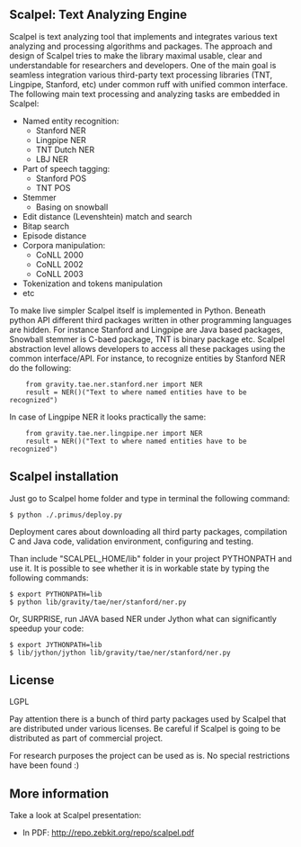 ## Scalpel: Text Analyzing Engine 

Scalpel is text analyzing tool that implements and integrates various text analyzing and processing algorithms and packages. 
The approach and design of Scalpel tries to make the library maximal usable, clear and understandable for researchers and developers. 
One of the main goal is seamless integration various third-party text processing libraries (TNT, Lingpipe, Stanford, etc) under
common ruff with unified common interface. The following main text processing and analyzing tasks are embedded in Scalpel:
  * Named entity recognition:
    * Stanford NER
    * Lingpipe NER
    * TNT Dutch NER
    * LBJ NER
  * Part of speech tagging:
    * Stanford POS
    * TNT POS
  * Stemmer 
    * Basing on snowball 
  * Edit distance (Levenshtein) match and search 
  * Bitap search 
  * Episode distance 
  * Corpora manipulation:
     * CoNLL 2000
     * CoNLL 2002
     * CoNLL 2003
  * Tokenization and tokens manipulation
  * etc

To make live simpler Scalpel itself is implemented in Python. Beneath python API different third packages 
written in other programming languages are hidden. For instance Stanford and Lingpipe are Java based packages,
Snowball stemmer is C-baed package, TNT is binary package etc. Scalpel abstraction level allows developers
to access all these packages using the common interface/API. For instance, to recognize
entities by Stanford NER do the following:
 
		from gravity.tae.ner.stanford.ner import NER
		result = NER()("Text to where named entities have to be recognized")

In case of Lingpipe NER it looks practically the same:

		from gravity.tae.ner.lingpipe.ner import NER
		result = NER()("Text to where named entities have to be recognized")


## Scalpel installation

Just go to Scalpel home folder and type in terminal the following command:

	$ python ./.primus/deploy.py

Deployment cares about downloading all third party packages, compilation C and Java code, 
validation environment, configuring and testing. 

Than include "SCALPEL_HOME/lib" folder in your project PYTHONPATH and use it. It is possible
to see whether it is in workable state by typing the following commands:

    $ export PYTHONPATH=lib
    $ python lib/gravity/tae/ner/stanford/ner.py

Or, SURPRISE, run JAVA based NER under Jython what can significantly speedup your code:
	
	$ export JYTHONPATH=lib
	$ lib/jython/jython lib/gravity/tae/ner/stanford/ner.py



## License 
LGPL

Pay attention there is a bunch of third party packages used by Scalpel that are distributed under various licenses.
Be careful if Scalpel is going to be distributed as part of commercial project. 

For research purposes the project can be used as is. No special restrictions have been found :)


## More information

Take a look at Scalpel presentation:
   * In PDF: http://repo.zebkit.org/repo/scalpel.pdf


